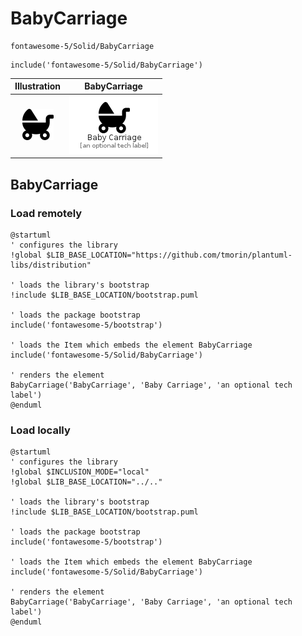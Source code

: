 # BabyCarriage


```text
fontawesome-5/Solid/BabyCarriage
```

```text
include('fontawesome-5/Solid/BabyCarriage')
```



| Illustration | BabyCarriage |
| :---: | :---: |
| ![illustration for Illustration](../../fontawesome-5/Solid/BabyCarriage.png) | ![illustration for BabyCarriage](../../fontawesome-5/Solid/BabyCarriage.Local.png) |




## BabyCarriage

### Load remotely
```plantuml
@startuml
' configures the library
!global $LIB_BASE_LOCATION="https://github.com/tmorin/plantuml-libs/distribution"

' loads the library's bootstrap
!include $LIB_BASE_LOCATION/bootstrap.puml

' loads the package bootstrap
include('fontawesome-5/bootstrap')

' loads the Item which embeds the element BabyCarriage
include('fontawesome-5/Solid/BabyCarriage')

' renders the element
BabyCarriage('BabyCarriage', 'Baby Carriage', 'an optional tech label')
@enduml
```

### Load locally
```plantuml
@startuml
' configures the library
!global $INCLUSION_MODE="local"
!global $LIB_BASE_LOCATION="../.."

' loads the library's bootstrap
!include $LIB_BASE_LOCATION/bootstrap.puml

' loads the package bootstrap
include('fontawesome-5/bootstrap')

' loads the Item which embeds the element BabyCarriage
include('fontawesome-5/Solid/BabyCarriage')

' renders the element
BabyCarriage('BabyCarriage', 'Baby Carriage', 'an optional tech label')
@enduml
```


